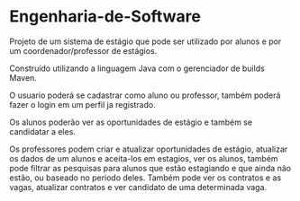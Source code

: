 # Engenharia-de-Software

Projeto de um sistema de estágio que pode ser utilizado por alunos e por um coordenador/professor de estágios.

Construído utilizando a linguagem Java com o gerenciador de builds Maven.

O usuario poderá se cadastrar como aluno ou professor, também poderá fazer o login em um perfil ja registrado.

Os alunos poderão ver as oportunidades de estágio e também se candidatar a eles.

Os professores podem criar e atualizar oportunidades de estágio, atualizar os dados de um alunos e aceita-los em estagios, ver os alunos, também pode filtrar as pesquisas para alunos que estão estagiando e que ainda não estão, ou baseado no periodo deles. Também pode ver os contratos e as vagas, atualizar contratos e ver candidato de uma determinada vaga.